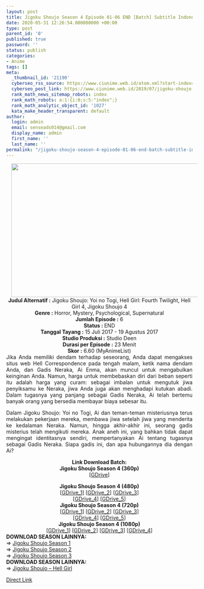 ```yaml
---
layout: post
title: Jigoku Shoujo Season 4 Episode 01-06 END [Batch] Subtitle Indonesia
date: 2020-05-31 12:26:54.000000000 +00:00
type: post
parent_id: '0'
published: true
password: ''
status: publish
categories:
- Anime
tags: []
meta:
  _thumbnail_id: '21190'
  cyberseo_rss_source: https://www.ciunime.web.id/atom.xml?start-index=1651&max-results=150
  cyberseo_post_link: https://www.ciunime.web.id/2019/07/jigoku-shoujo-season-4-episode-01-06.html
  rank_math_news_sitemap_robots: index
  rank_math_robots: a:1:{i:0;s:5:"index";}
  rank_math_analytic_object_id: '1027'
  kata_make_header_transparent: default
author:
  login: admin
  email: senseads014@gmail.com
  display_name: admin
  first_name: ''
  last_name: ''
permalink: "/jigoku-shoujo-season-4-episode-01-06-end-batch-subtitle-indonesia/"
---
```

<div class="separator" style="clear: both; text-align: center;"><a href="https://1.bp.blogspot.com/-hcJh2VKUxY8/XR8bKXVPTGI/AAAAAAAAa-k/VoR5zW2IVqMddQzjflDejgoD2kQQFwl1QCLcBGAs/s1600/Jigoku%2BShoujo%2BSeason%2B4.jpg" imageanchor="1" style="margin-left: 1em; margin-right: 1em;"><img border="0" data-original-height="720" data-original-width="1280" height="360" src="{{ site.baseurl }}/assets/2020/05/Jigoku%2BShoujo%2BSeason%2B4.jpg" width="640" /></a></div>
<div style="text-align: left;"></div>
<div style="text-align: center;"><b>Judul</b><b><b> Alternatif</b> :</b> Jigoku Shoujo: Yoi no Togi, Hell Girl: Fourth Twilight, Hell Girl 4, Jigoku Shoujo 4</div>
<div style="text-align: center;"><b><b>Genre :</b></b> Horror, Mystery, Psychological, Supernatural</div>
<div style="text-align: center;"><b>Jumlah Episode :</b> 6<br /><b>Status :&nbsp;</b>END<br /><b>Tanggal Tayang :</b> 15 Juli 2017 - 19 Agustus 2017<br /><b>Studio Produksi :</b> Studio Deen<br /><b>Durasi per Episode :</b> 23 Menit</div>
<div style="text-align: center;"><b>Skor :</b> 6.60 (MyAnimeList)</div>
<div style="text-align: center;"></div>
<div style="text-align: justify;">Jika Anda memiliki dendam terhadap seseorang, Anda dapat mengakses situs web Hell Correspondence pada tengah malam, ketik nama dendam Anda, dan Gadis Neraka, Ai Enma, akan muncul untuk mengabulkan keinginan Anda. Namun, harga untuk membebaskan diri dari beban seperti itu adalah harga yang curam: sebagai imbalan untuk mengutuk jiwa penyiksamu ke Neraka, jiwa Anda juga akan menghadapi kutukan abadi. Dalam tugasnya yang panjang sebagai Gadis Neraka, Ai telah bertemu banyak orang yang bersedia membayar biaya sebesar itu.</p>
<p>Dalam Jigoku Shoujo: Yoi no Togi, Ai dan teman-teman misteriusnya terus melakukan pekerjaan mereka, membawa jiwa setelah jiwa yang menderita ke kedalaman Neraka. Namun, hingga akhir-akhir ini, seorang gadis misterius telah mengikuti mereka. Anak aneh ini, yang bahkan tidak dapat mengingat identitasnya sendiri, mempertanyakan Ai tentang tugasnya sebagai Gadis Neraka. Siapa gadis ini, dan apa hubungannya dia dengan Ai?</p></div>
<div style="text-align: justify;"></div>
<div style="text-align: justify;"></div>
<div style="text-align: center;"><b>Link Download Batch:</b></div>
<div style="text-align: center;">
<div style="text-align: center;">
<div style="text-align: center;"><b>Jigoku Shoujo Season 4 (360p)</b></div>
<div style="text-align: center;">[<a href="https://drive.google.com/uc?id=1EklPQ-t4fq0htb5o8LQskAwxhKDPeFLz" target="_blank" rel="noopener">GDrive</a>]</p>
</div>
</div>
<div style="text-align: center;"><b>Jigoku Shoujo Season 4 (480p)</b></div>
<div style="text-align: center;">[<a href="https://drive.google.com/uc?id=1bK_n7128dRcPe5XWPK0kP4uIgliI0tU0" target="_blank" rel="noopener">GDrive_1</a>] [<a href="https://drive.google.com/uc?id=1cKep01UlzyR73y_LBbDlr-11N86UrDQ7" target="_blank" rel="noopener">GDrive_2</a>] [<a href="https://drive.google.com/uc?id=1bdKyLjuAmaEX3wMtQFc73dDVx6tYNbUf" target="_blank" rel="noopener">GDrive_3</a>]<br />[<a href="https://drive.google.com/uc?export=download&amp;id=0B8zZxreJyDZqVzU1SVdHSzVvUDA" target="_blank" rel="noopener">GDrive_4</a>] [<a href="https://drive.google.com/uc?id=1rmIXMQVBZ9Rm68aHr81b9DaLsMLZlbo5" target="_blank" rel="noopener">GDrive_5</a>]</div>
<div style="text-align: center;"></div>
<div style="text-align: center;"><b>Jigoku Shoujo Season 4 (720p)</b><br />[<a href="https://drive.google.com/uc?id=1Fg6_jE399LrzHeHI6iJ56zBhil6dVfDo" target="_blank" rel="noopener">GDrive_1</a>] [<a href="https://drive.google.com/uc?id=1dQEQcWcuOIgMDu9AVgsSKX5SAcA071-v" target="_blank" rel="noopener">GDrive_2</a>] [<a href="https://drive.google.com/uc?id=19RI4v_ZKedu6WCDc1ObeGWL6VI6CO3Mv" target="_blank" rel="noopener">GDrive_3</a>]<br />[<a href="https://drive.google.com/uc?export=download&amp;id=0B8zZxreJyDZqdVFyejlLVVJZVTQ" target="_blank" rel="noopener">GDrive_4</a>] [<a href="https://drive.google.com/uc?id=169Dz7j-iGlt63hJg-LjHzy7t6mEkq6J4" target="_blank" rel="noopener">GDrive_5</a>]</div>
<div style="text-align: center;"><b>Jigoku Shoujo Season 4 (1080p)</b><br />[<a href="https://drive.google.com/uc?id=1SxyGhBxma5ZRJpcYdeow1BSQyf7uAApR" target="_blank" rel="noopener">GDrive_1</a>] [<a href="https://drive.google.com/uc?id=1ogHZlOdVrLrwg3Z7-BIMTSmBbdoSjSMq" target="_blank" rel="noopener">GDrive_2</a>] [<a href="https://drive.google.com/uc?id=13uNKUjm0wbMyUcSGMk0inyqsYM_AOgSS" target="_blank" rel="noopener">GDrive_3</a>] [<a href="https://drive.google.com/uc?id=1TMGow2kI2sWYT-zqK9Iceq-Y1hwxSazk" target="_blank" rel="noopener">GDrive_4</a>]
<div style="text-align: left;"></div>
<div style="text-align: left;"></div>
<div style="text-align: left;"><b>DOWNLOAD SEASON LAINNYA:</b></div>
<div style="text-align: left;"></div>
<div style="text-align: left;">=&gt;&nbsp;<a href="https://www.ciunime.web.id/2019/07/jigoku-shoujo-season-1-episode-01-26.html" target="_blank" rel="noopener">Jigoku Shoujo Season 1</a></div>
<div style="text-align: left;">=&gt;&nbsp;<a href="https://www.ciunime.web.id/2019/07/jigoku-shoujo-season-2-episode-01-26.html" target="_blank" rel="noopener">Jigoku Shoujo Season 2</a></div>
<div style="text-align: left;">=&gt;&nbsp;<a href="https://www.ciunime.web.id/2019/07/jigoku-shoujo-season-3-episode-01-26.html" target="_blank" rel="noopener">Jigoku Shoujo Season 3</a></div>
<div style="text-align: left;">
<div style="text-align: left;"><b>DOWNLOAD SEASON LAINNYA:</b></div>
<div style="text-align: left;"></div>
<div style="text-align: left;">=&gt;&nbsp;<a href="https://www.ciunime.web.id/2020/05/jigoku-shoujo-hell-girl-live-action.html" target="_blank" rel="noopener">Jigoku Shoujo – Hell Girl</a></p>
</div>
</div>
</div>
</div>
<link rel="stylesheet" href="https://cdnjs.cloudflare.com/ajax/libs/font-awesome/4.7.0/css/font-awesome.min.css" />
<div class="divbtn"> <a href="https://handymansurrender.com/fihup8buzv?key=94550f7ce39444073321dde3b8782f97" class="btn"><i class="fa fa-download"></i> Direct Link</a> </div>
